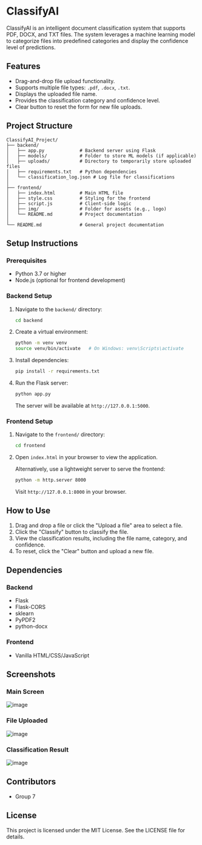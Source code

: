 # ClassifyAI

ClassifyAI is an intelligent document classification system that supports PDF, DOCX, and TXT files. The system leverages a machine learning model to categorize files into predefined categories and display the confidence level of predictions.

## Features

- Drag-and-drop file upload functionality.
- Supports multiple file types: `.pdf`, `.docx`, `.txt`.
- Displays the uploaded file name.
- Provides the classification category and confidence level.
- Clear button to reset the form for new file uploads.

## Project Structure

```
ClassifyAI_Project/
├── backend/
│   ├── app.py             # Backend server using Flask
│   ├── models/            # Folder to store ML models (if applicable)
│   ├── uploads/           # Directory to temporarily store uploaded files
│   ├── requirements.txt   # Python dependencies
│   └── classification_log.json # Log file for classifications
│
├── frontend/
│   ├── index.html         # Main HTML file
│   ├── style.css          # Styling for the frontend
│   ├── script.js          # Client-side logic
│   ├── img/               # Folder for assets (e.g., logo)
│   └── README.md          # Project documentation
│
└── README.md              # General project documentation
```

## Setup Instructions

### Prerequisites

- Python 3.7 or higher
- Node.js (optional for frontend development)

### Backend Setup

1. Navigate to the `backend/` directory:

   ```bash
   cd backend
   ```

2. Create a virtual environment:

   ```bash
   python -m venv venv
   source venv/bin/activate   # On Windows: venv\Scripts\activate
   ```

3. Install dependencies:

   ```bash
   pip install -r requirements.txt
   ```

4. Run the Flask server:

   ```bash
   python app.py
   ```

   The server will be available at `http://127.0.0.1:5000`.

### Frontend Setup

1. Navigate to the `frontend/` directory:

   ```bash
   cd frontend
   ```

2. Open `index.html` in your browser to view the application.

   Alternatively, use a lightweight server to serve the frontend:

   ```bash
   python -m http.server 8000
   ```

   Visit `http://127.0.0.1:8000` in your browser.

## How to Use

1. Drag and drop a file or click the "Upload a file" area to select a file.
2. Click the "Classify" button to classify the file.
3. View the classification results, including the file name, category, and confidence.
4. To reset, click the "Clear" button and upload a new file.

## Dependencies

### Backend

- Flask
- Flask-CORS
- sklearn
- PyPDF2
- python-docx

### Frontend

- Vanilla HTML/CSS/JavaScript

## Screenshots

### Main Screen

![image](https://github.com/user-attachments/assets/c11adc42-dacf-41f0-9988-4f107c1e9100)


### File Uploaded

![image](https://github.com/user-attachments/assets/54763e35-c47e-4304-8069-24c59c31a0af)



### Classification Result

![image](https://github.com/user-attachments/assets/8f79d6e7-0105-4107-99c9-6831721b74a2)


## Contributors

- Group 7

## License

This project is licensed under the MIT License. See the LICENSE file for details.

